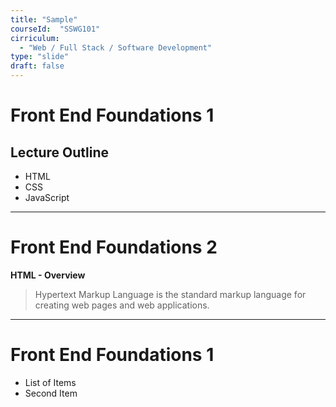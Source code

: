 ```yaml
---
title: "Sample" 
courseId:  "SSWG101"
cirriculum:  
  - "Web / Full Stack / Software Development"
type: "slide"
draft: false
---
```


# Front End Foundations 1

## Lecture Outline

* HTML
* CSS
* JavaScript

---

# Front End Foundations 2

**HTML - Overview**

> Hypertext Markup Language is the standard markup language for creating web pages and web applications.

---

# Front End Foundations 1

* List of Items
* Second Item
